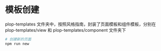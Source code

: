# 模板创建

plop-templates 文件夹中，按照风格指南，封装了页面模板和组件模板，分别在 plop-templates/view 和 plop-templates/component 文件夹下

```bash
# 创建新的页面
npm run new
```
